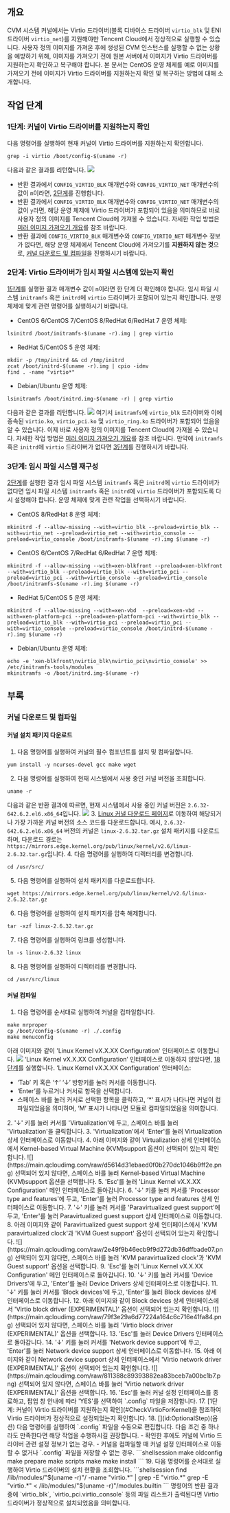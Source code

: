 ## 개요
CVM 시스템 커널에서는 Virtio 드라이버(블록 디바이스 드라이버 `virtio_blk` 및 ENI 드라이버 `virtio_net`)를 지원해야만 Tencent Cloud에서 정상적으로 실행할 수 있습니다. 사용자 정의 이미지를 가져온 후에 생성된 CVM 인스턴스를 실행할 수 없는 상황을 예방하기 위해, 이미지를 가져오기 전에 원본 서버에서 이미지가 Virtio 드라이버를 지원하는지 확인하고 복구해야 합니다. 본 문서는 CentOS 운영 체제를 예로 이미지를 가져오기 전에 이미지가 Virtio 드라이버를 지원하는지 확인 및 복구하는 방법에 대해 소개합니다.

## 작업 단계


### 1단계: 커널이 Virtio 드라이버를 지원하는지 확인[](id:CheckVirtioForKernel)
다음 명령어를 실행하여 현재 커널이 Virtio 드라이버를 지원하는지 확인합니다.
```shellsession
grep -i virtio /boot/config-$(uname -r)
```
다음과 같은 결과를 리턴합니다.
![](https://main.qcloudimg.com/raw/8c32c3dd554700a0c17ff0c7e5675090.png)
 - 반환 결과에서 `CONFIG_VIRTIO_BLK` 매개변수와 `CONFIG_VIRTIO_NET` 매개변수의 값이 `m`이라면, [2단계](#CheckVirtioForInitramfs)를 진행합니다.
 - 반환 결과에서 `CONFIG_VIRTIO_BLK` 매개변수와 `CONFIG_VIRTIO_NET` 매개변수의 값이 `y`라면, 해당 운영 체제에 Virtio 드라이버가 포함되어 있음을 의미하므로 바로 사용자 정의 이미지를 Tencent Cloud에 가져올 수 있습니다. 자세한 작업 방법은 [미러 이미지 가져오기 개요](https://intl.cloud.tencent.com/document/product/213/4945)를 참조 바랍니다.
 - 반환 결과에 `CONFIG_VIRTIO_BLK` 매개변수와 `CONFIG_VIRTIO_NET` 매개변수 정보가 없다면, 해당 운영 체제에서 Tencent Cloud에 가져오기를 **지원하지 않는 것**으로, [커널 다운로드 및 컴파일](#DownloadCompileKernel)을 진행하시기 바랍니다.


### 2단계: Virtio 드라이버가 임시 파일 시스템에 있는지 확인[](id:CheckVirtioForInitramfs)
[1단계](#CheckVirtioForKernel)를 실행한 결과 매개변수 값이 `m`이라면 한 단계 더 확인해야 합니다. 임시 파일 시스템 `initramfs` 혹은 `initrd`에 `virtio` 드라이버가 포함되어 있는지 확인합니다. 운영 체제에 맞게 관련 명령어를 실행하시기 바랍니다.
- CentOS 6/CentOS 7/CentOS 8/RedHat 6/RedHat 7 운영 체제:
```shellsession
lsinitrd /boot/initramfs-$(uname -r).img | grep virtio
```
- RedHat 5/CentOS 5 운영 체제:
```shellsession
mkdir -p /tmp/initrd && cd /tmp/initrd
zcat /boot/initrd-$(uname -r).img | cpio -idmv
find . -name "virtio*"
```
- Debian/Ubuntu 운영 체제:
```shellsession
lsinitramfs /boot/initrd.img-$(uname -r) | grep virtio
```

다음과 같은 결과를 리턴합니다.
<img src="https://main.qcloudimg.com/raw/a5e22f75f48ce26a6b03f65588a52877.png" />
여기서 <code>initramfs</code>에 <code>virtio_blk</code> 드라이버와 이에 종속된 <code>virtio.ko</code>, <code>virtio_pci.ko</code> 및 <code>virtio_ring.ko</code> 드라이버가 포함되어 있음을 알 수 있습니다. 이제 바로 사용자 정의 이미지를 Tencent Cloud에 가져올 수 있습니다. 자세한 작업 방법은 <a href="https://intl.cloud.tencent.com/document/product/213/4945">미러 이미지 가져오기 개요</a>를 참조 바랍니다.
만약에 <code>initramfs</code> 혹은 <code>initrd</code>에 <code>virtio</code> 드라이버가 없다면 [3단계](#ReconfigureInitramfs)를 진행하시기 바랍니다.


### 3단계: 임시 파일 시스템 재구성[](id:ReconfigureInitramfs)
[2단계](#CheckVirtioForInitramfs)를 실행한 결과 임시 파일 시스템 `initramfs` 혹은 `initrd`에 `virtio` 드라이버가 없다면 임시 파일 시스템 `initramfs` 혹은 `initrd`에 `virtio` 드라이버가 포함되도록 다시 설정해야 합니다. 운영 체제에 맞게 관련 작업을 선택하시기 바랍니다.
 - CentOS 8/RedHat 8 운영 체제:
```shellsession
mkinitrd -f --allow-missing --with=virtio_blk --preload=virtio_blk --with=virtio_net --preload=virtio_net --with=virtio_console --preload=virtio_console /boot/initramfs-$(uname -r).img $(uname -r)
```
 - CentOS 6/CentOS 7/RedHat 6/RedHat 7 운영 체제:
```shellsession
mkinitrd -f --allow-missing --with=xen-blkfront --preload=xen-blkfront --with=virtio_blk --preload=virtio_blk --with=virtio_pci --preload=virtio_pci --with=virtio_console --preload=virtio_console /boot/initramfs-$(uname -r).img $(uname -r)
```
 - RedHat 5/CentOS 5 운영 체제:
```shellsession
mkinitrd -f --allow-missing --with=xen-vbd  --preload=xen-vbd --with=xen-platform-pci --preload=xen-platform-pci --with=virtio_blk --preload=virtio_blk --with=virtio_pci --preload=virtio_pci --with=virtio_console --preload=virtio_console /boot/initrd-$(uname -r).img $(uname -r)
```
 - Debian/Ubuntu 운영 체제:
```shellsession
echo -e 'xen-blkfront\nvirtio_blk\nvirtio_pci\nvirtio_console' >> /etc/initramfs-tools/modules
mkinitramfs -o /boot/initrd.img-$(uname -r)
```

## 부록
### 커널 다운로드 및 컴파일[](id:DownloadCompileKernel)

#### 커널 설치 패키지 다운로드
1. 다음 명령어를 실행하여 커널의 필수 컴포넌트를 설치 및 컴파일합니다.
```shellsession
yum install -y ncurses-devel gcc make wget
```
2. 다음 명령어를 실행하여 현재 시스템에서 사용 중인 커널 버전을 조회합니다.
```shellsession
uname -r
```
다음과 같은 반환 결과에 따르면, 현재 시스템에서 사용 중인 커널 버전은 `2.6.32-642.6.2.el6.x86_64`입니다.
![](https://main.qcloudimg.com/raw/739b19fc7af96d6de7872df0a498b7b6.png)
3. [Linux 커널 다운로드 페이지](https://www.kernel.org/pub/linux/kernel/?spm=a2c4g.11186623.2.26.7e4179b4zo5WVJ)로 이동하여 해당되거나 가장 가까운 커널 버전의 소스 코드를 다운로드합니다.
예시, `2.6.32-642.6.2.el6.x86_64` 버전의 커널은 `linux-2.6.32.tar.gz` 설치 패키지를 다운로드하며, 다운로드 경로는 `https://mirrors.edge.kernel.org/pub/linux/kernel/v2.6/linux-2.6.32.tar.gz`입니다.
4. 다음 명령어를 실행하여 디렉터리를 변경합니다.
```shellsession
cd /usr/src/
```
5. 다음 명령어를 실행하여 설치 패키지를 다운로드합니다.
```shellsession
wget https://mirrors.edge.kernel.org/pub/linux/kernel/v2.6/linux-2.6.32.tar.gz
```
6. 다음 명령어를 실행하여 설치 패키지를 압축 해제합니다.
```shellsession
tar -xzf linux-2.6.32.tar.gz
```
7. 다음 명령어를 실행하여 링크를 생성합니다.
```shellsession
ln -s linux-2.6.32 linux
```
8. 다음 명령어를 실행하여 디렉터리를 변경합니다.
```shellsession
cd /usr/src/linux
```

#### 커널 컴파일

1. 다음 명령어를 순서대로 실행하여 커널을 컴파일합니다.
```shellsession
make mrproper
cp /boot/config-$(uname -r) ./.config
make menuconfig
```
아래 이미지와 같이 'Linux Kernel vX.X.XX Configuration' 인터페이스로 이동합니다.
![](https://main.qcloudimg.com/raw/72c3bea10627aaef022f1a72b72ac79a.png)
<dx-alert infotype="explain" title="">
 ‘Linux Kernel vX.X.XX Configuration’ 인터페이스로 이동하지 않았다면, [18단계](#OptionalStep)를 실행합니다.
‘Linux Kernel vX.X.XX Configuration’ 인터페이스:
 - ‘Tab’ 키 혹은 ‘↑’ ‘↓’ 방향키를 눌러 커서를 이동합니다.
 - ‘Enter’를 누르거나 커서로 항목을 선택합니다.
 - 스페이스 바를 눌러 커서로 선택한 항목을 클릭하고, ‘\*‘ 표시가 나타나면 커널이 컴파일되었음을 의미하며, ‘M’ 표시가 나타나면 모듈로 컴파일되었음을 의미합니다. 
</dx-alert>
2. '↓' 키를 눌러 커서를 'Virtualization'에 두고, 스페이스 바를 눌러 'Virtualization'을 클릭합니다.
3. 'Virtualization'에서 'Enter'를 눌러 Virtualization 상세 인터페이스로 이동합니다.
4. 아래 이미지와 같이 Virtualization 상세 인터페이스에서 Kernel-based Virtual Machine (KVM)support 옵션이 선택되어 있는지 확인합니다.
![](https://main.qcloudimg.com/raw/d5614d31ebaed0f0b270dc1046b9ff2e.png)
선택되어 있지 않다면, 스페이스 바를 눌러 Kernel-based Virtual Machine (KVM)support 옵션을 선택합니다.
5. 'Esc'를 눌러 'Linux Kernel vX.X.XX Configuration' 메인 인터페이스로 돌아갑니다.
6. '↓' 키를 눌러 커서를 'Processor type and features'에 두고, 'Enter'를 눌러 Processor type and features 상세 인터페이스로 이동합니다.
7. '↓' 키를 눌러 커서를 'Paravirtualized guest support'에 두고, 'Enter'를 눌러 Paravirtualized guest support 상세 인터페이스로 이동합니다.
8. 아래 이미지와 같이 Paravirtualized guest support 상세 인터페이스에서 'KVM paravirtualized clock'과 'KVM Guest support' 옵션이 선택되어 있는지 확인합니다.
![](https://main.qcloudimg.com/raw/2e49f9b46ecb9f9d272db36dffbade07.png)
선택되어 있지 않다면, 스페이스 바를 눌러 'KVM paravirtualized clock'과 'KVM Guest support' 옵션을 선택합니다.
9. 'Esc'를 눌러 'Linux Kernel vX.X.XX Configuration' 메인 인터페이스로 돌아갑니다.
10. '↓' 키를 눌러 커서를 'Device Drivers'에 두고, 'Enter'를 눌러 Device Drivers 상세 인터페이스로 이동합니다.
11. '↓' 키를 눌러 커서를 'Block devices'에 두고, 'Enter'를 눌러 Block devices 상세 인터페이스로 이동합니다.
12. 아래 이미지와 같이 Block devices 상세 인터페이스에서 'Virtio block driver (EXPERIMENTAL)' 옵션이 선택되어 있는지 확인합니다.
![](https://main.qcloudimg.com/raw/79f3e29a6d77224a164c6c716e41fa84.png)
선택되어 있지 않다면, 스페이스 바를 눌러 'Virtio block driver (EXPERIMENTAL)' 옵션을 선택합니다.
13. 'Esc'를 눌러 Device Drivers 인터페이스로 돌아갑니다.
14. '↓' 키를 눌러 커서를 'Network device support'에 두고, 'Enter'를 눌러 Network device support 상세 인터페이스로 이동합니다.
15. 아래 이미지와 같이 Network device support 상세 인터페이스에서 'Virtio network driver (EXPERIMENTAL)' 옵션이 선택되어 있는지 확인합니다.
![](https://main.qcloudimg.com/raw/811388c89393882ea83bceb7a00bc1b7.png)
선택되어 있지 않다면, 스페이스 바를 눌러 'Virtio network driver (EXPERIMENTAL)' 옵션을 선택합니다.
16. 'Esc'를 눌러 커널 설정 인터페이스를 종료하고, 팝업 창 안내에 따라 'YES'를 선택하여 `.config` 파일을 저장합니다.
17. [1단계: 커널이 Virtio 드라이버를 지원하는지 확인](#CheckVirtioForKernel)을 참조하여 Virtio 드라이버가 정상적으로 설정되었는지 확인합니다.
18. [](id:OptionalStep)(옵션) 다음 명령어를 실행하여 `.config` 파일을 수동으로 편집합니다.
<dx-alert infotype="explain" title="">
 다음 조건 중 하나라도 만족한다면 해당 작업을 수행하시길 권장합니다.
 - 확인한 후에도 커널에 Virtio 드라이버 관련 설정 정보가 없는 경우.
 - 커널을 컴파일할 때 커널 설정 인터페이스로 이동할 수 없거나 `.config` 파일을 저장할 수 없는 경우.
</dx-alert>
```shellsession
make oldconfig
make prepare
make scripts
make
make install
```
19. 다음 명령어를 순서대로 실행하여 Virtio 드라이버의 설치 현황을 조회합니다.
```shellsession
find /lib/modules/"$(uname -r)"/ -name "virtio.*" | grep -E "virtio.*"
grep -E "virtio.*" < /lib/modules/"$(uname -r)"/modules.builtin
```
명령어의 반환 결과 중에 `virtio_blk`, `virtio_pci.virtio_console` 등의 파일 리스트가 출력된다면 Virtio 드라이버가 정상적으로 설치되었음을 의미합니다.




